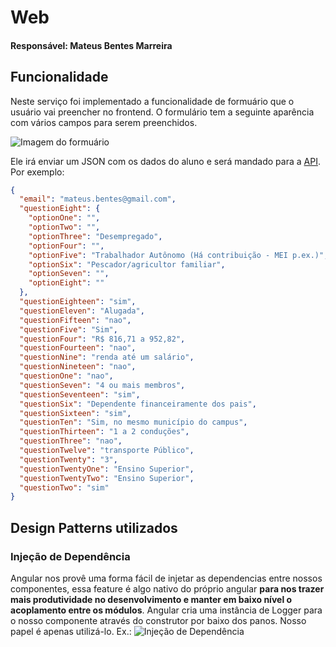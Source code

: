# Web 

#### Responsável: Mateus Bentes Marreira

## Funcionalidade 

Neste serviço foi implementado a funcionalidade de formuário que o usuário vai preencher no frontend. O formulário tem a seguinte aparência com vários campos para serem preenchidos. 

![Imagem do formuário](https://cdn.discordapp.com/attachments/640981909777940521/866495811109126154/unknown.png)

Ele irá enviar um JSON com os dados do aluno e será mandado para a [API](https://github.com/willidert/auxilio-estudantil-microservice/tree/main/api). Por exemplo: 

```json
{
  "email": "mateus.bentes@gmail.com",
  "questionEight": {
    "optionOne": "",
    "optionTwo": "",
    "optionThree": "Desempregado",
    "optionFour": "",
    "optionFive": "Trabalhador Autônomo (Há contribuição - MEI p.ex.)",
    "optionSix": "Pescador/agricultor familiar",
    "optionSeven": "",
    "optionEight": ""
  },
  "questionEighteen": "sim",
  "questionEleven": "Alugada",
  "questionFifteen": "nao",
  "questionFive": "Sim",
  "questionFour": "R$ 816,71 a 952,82",
  "questionFourteen": "nao",
  "questionNine": "renda até um salário",
  "questionNineteen": "nao",
  "questionOne": "nao",
  "questionSeven": "4 ou mais membros",
  "questionSeventeen": "sim",
  "questionSix": "Dependente financeiramente dos pais",
  "questionSixteen": "sim",
  "questionTen": "Sim, no mesmo município do campus",
  "questionThirteen": "1 a 2 conduções",
  "questionThree": "nao",
  "questionTwelve": "transporte Público",
  "questionTwenty": "3",
  "questionTwentyOne": "Ensino Superior",
  "questionTwentyTwo": "Ensino Superior",
  "questionTwo": "sim"
}

```

## Design Patterns utilizados 

### Injeção de Dependência 
Angular nos provê uma forma fácil de injetar as dependencias entre nossos componentes, essa feature é algo nativo do próprio angular **para nos trazer mais produtividade no desenvolvimento e manter em baixo nível o acoplamento entre os módulos**. Angular cria uma instância de Logger para o nosso componente através do construtor por baixo dos panos. Nosso papel é apenas utilizá-lo. Ex.: 
![Injeção de Dependência](https://cdn.discordapp.com/attachments/640981909777940521/866503310432010250/carbon1.png)
